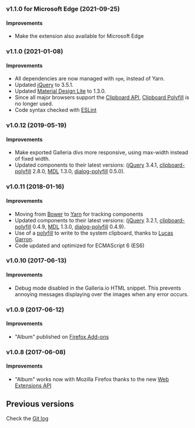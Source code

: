 ### v1.1.0 for Microsoft Edge (2021-09-25)
#### Improvements
- Make the extension also available for Microsoft Edge

### v1.1.0 (2021-01-08)
#### Improvements
- All dependencies are now managed with `npm`, instead of Yarn.
- Updated [jQuery](https://www.npmjs.com/package/jquery) to 3.5.1.
- Updated [Material Design Lite](https://www.npmjs.com/package/material-design-lite) to 1.3.0.
- Since all major browsers support the [Clipboard API](https://developer.mozilla.org/en-US/docs/Web/API/Clipboard), [Clipboard Polyfill](https://www.npmjs.com/package/clipboard-polyfill) is no longer used.
- Code syntax checked with [ESLint](https://eslint.org/)

### v1.0.12 (2019-05-19)
#### Improvements
- Make exported Galleria divs more responsive, using max-width instead of fixed width.
- Updated components to their latest versions: ([jQuery](https://jquery.com/) 3.4.1, [clipboard-polyfill](https://github.com/lgarron/clipboard-polyfill) 2.8.0, [MDL](https://getmdl.io/) 1.3.0, [dialog-polyfill](https://github.com/GoogleChrome/dialog-polyfill) 0.5.0).


### v1.0.11 (2018-01-16)
#### Improvements
- Moving from [Bower](https://bower.io) to [Yarn](https://yarnpkg.com/) for tracking components
- Updated components to their latest versions: ([jQuery](https://jquery.com/) 3.2.1, [clipboard-polyfill](https://github.com/lgarron/clipboard-polyfill) 0.4.9, [MDL](https://getmdl.io/) 1.3.0, [dialog-polyfill](https://github.com/GoogleChrome/dialog-polyfill) 0.4.9).
- Use of a [polyfill](https://github.com/lgarron/clipboard-polyfill) to write to the system clipboard, thanks to [Lucas Garron](https://github.com/lgarron).
- Code updated and optimized for ECMAScript 6 (ES6)

### v1.0.10 (2017-06-13)
#### Improvements
- Debug mode disabled in the Galleria.io HTML snippet. This prevents annoying messages displaying over the images when any error occurs.

### v1.0.9 (2017-06-12)
#### Improvements
- "Album" published on [Firefox Add-ons](https://addons.mozilla.org/firefox/addon/photo-album/)

### v1.0.8 (2017-06-08)
#### Improvements
- "Album" works now with Mozilla Firefox thanks to the new [Web Extensions API](https://developer.mozilla.org/en-US/Add-ons/WebExtensions)

## Previous versions
Check the [Git log](https://github.com/projectestac/album/commits/master?after=ad9de151d0943788c660a4d49280482b0d20aa84+0)
